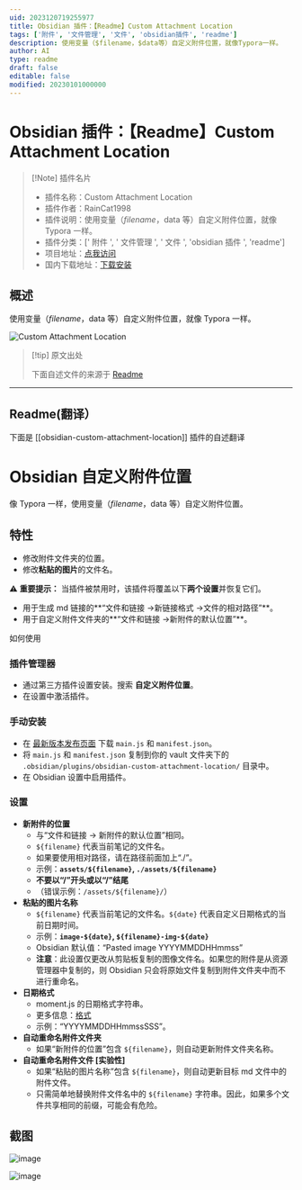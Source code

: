 ```yaml
---
uid: 2023120719255977
title: Obsidian 插件：【Readme】Custom Attachment Location
tags: ['附件', '文件管理', '文件', 'obsidian插件', 'readme']
description: 使用变量（$filename，$data等）自定义附件位置，就像Typora一样。
author: AI
type: readme
draft: false
editable: false
modified: 20230101000000
---
```


# Obsidian 插件：【Readme】Custom Attachment Location

> [!Note] 插件名片
> - 插件名称：Custom Attachment Location
> - 插件作者：RainCat1998
> - 插件说明：使用变量（$filename，$data 等）自定义附件位置，就像 Typora 一样。
> - 插件分类：[' 附件 ', ' 文件管理 ', ' 文件 ', 'obsidian 插件 ', 'readme']
> - 项目地址：[点我访问](https://github.com/RainCat1998/obsidian-custom-attachment-location)
> - 国内下载地址：[下载安装](https://pkmer.cn/products/plugin/pluginMarket/?obsidian-custom-attachment-location)

## 概述

使用变量（$filename，$data 等）自定义附件位置，就像 Typora 一样。

![Custom Attachment Location](https://cdn.pkmer.cn/covers/obsidian-custom-attachment-location.png!pkmer)

> [!tip] 原文出处
>
>下面自述文件的来源于 [Readme](https://ghproxy.net/https://raw.githubusercontent.com/RainCat1998/obsidian-custom-attachment-location/master/README.md)
>

---

## Readme(翻译）

下面是 [[obsidian-custom-attachment-location]] 插件的自述翻译

# Obsidian 自定义附件位置

像 Typora 一样，使用变量（$filename，$data 等）自定义附件位置。

## 特性

* 修改附件文件夹的位置。
* 修改**粘贴的图片**的文件名。

⚠️ **重要提示：** 当插件被禁用时，该插件将覆盖以下**两个设置**并恢复它们。

* 用于生成 md 链接的**“文件和链接 ->新链接格式 ->文件的相对路径”**。
* 用于自定义附件文件夹的**“文件和链接 ->新附件的默认位置”**。

如何使用

### 插件管理器

* 通过第三方插件设置安装。搜索 **自定义附件位置**。
* 在设置中激活插件。

### 手动安装

* 在 [最新版本发布页面](https://github.com/RainCat1998/obsidian-custom-attachment-location-plugin/releases/latest) 下载 `main.js` 和 `manifest.json`。
* 将 `main.js` 和 `manifest.json` 复制到你的 vault 文件夹下的 `.obsidian/plugins/obsidian-custom-attachment-location/` 目录中。
* 在 Obsidian 设置中启用插件。

### 设置

* **新附件的位置**
  * 与“文件和链接 -> 新附件的默认位置”相同。
  * `${filename}` 代表当前笔记的文件名。
  * 如果要使用相对路径，请在路径前面加上“./”。
  * 示例：**`assets/${filename}`, `./assets/${filename}`**
  * **不要以“/”开头或以“/”结尾**
  * （错误示例：`/assets/${filename}/`）
* **粘贴的图片名称**
  * `${filename}` 代表当前笔记的文件名。`${date}` 代表自定义日期格式的当前日期时间。
  * 示例：**`image-${date}`, `${filename}-img-${date}`**
  * Obsidian 默认值：“Pasted image YYYYMMDDHHmmss”
  * **注意**：此设置仅更改从剪贴板复制的图像文件名。如果您的附件是从资源管理器中复制的，则 Obsidian 只会将原始文件复制到附件文件夹中而不进行重命名。
* **日期格式**
  * moment.js 的日期格式字符串。
  * 更多信息：[格式](https://momentjs.com/docs/#/displaying/format/)
  * 示例：“YYYYMMDDHHmmssSSS”。
* **自动重命名附件文件夹**
  * 如果“新附件的位置”包含 `${filename}`，则自动更新附件文件夹名称。
* **自动重命名附件文件 [实验性]**
  * 如果“粘贴的图片名称”包含 `${filename}`，则自动更新目标 md 文件中的附件文件。
  * 只需简单地替换附件文件名中的 `${filename}` 字符串。因此，如果多个文件共享相同的前缀，可能会有危险。

## 截图

![image](https://cdn.pkmer.cn/covers/obsidian-custom-attachment-location_1_0.png!pkmer)

![image](https://cdn.pkmer.cn/covers/obsidian-custom-attachment-location_1_1.png!pkmer)
